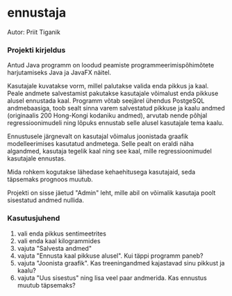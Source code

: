 # ennustaja
Autor: Priit Tiganik

### Projekti kirjeldus
Antud Java programm on loodud peamiste programmeerimispõhimõtete harjutamiseks Java ja JavaFX näitel. 

Kasutajale kuvatakse vorm, millel palutakse valida enda pikkus ja kaal. Peale andmete salvestamist pakutakse kasutajale võimalust enda pikkuse alusel ennustada kaal. Programm võtab seejärel ühendus PostgeSQL andmebaasiga, toob sealt sinna varem salvestatud pikkuse ja kaalu andmed (originaalis 200 Hong-Kongi kodaniku andmed), arvutab nende põhjal regressioonimudeli ning lõpuks ennustab selle alusel kasutajale tema kaalu. 

Ennustusele järgnevalt on kasutajal võimalus joonistada graafik modelleerimises kasutatud andmetega. Selle pealt on eraldi näha algandmed, kasutaja tegelik kaal ning see kaal, mille regressioonimudel kasutajale ennustas.

Mida rohkem kogutakse lähedase kehaehitusega kasutajaid, seda täpsemaks prognoos muutub.

Projekti on sisse jäetud "Admin" leht, mille abil on võimalik kasutaja poolt sisestatud andmed nullida.

### Kasutusjuhend
 1. vali enda pikkus sentimeetrites
 2. vali enda kaal kilogrammides
 3. vajuta "Salvesta andmed"
 4. vajuta "Ennusta kaal pikkuse alusel". Kui täppi programm paneb? 
 5. vajuta "Joonista graafik". Kas treeningandmed kajastavad sinu pikkust ja kaalu?
 6. vajuta "Uus sisestus" ning lisa veel paar andmerida. Kas ennustus muutub täpsemaks?

